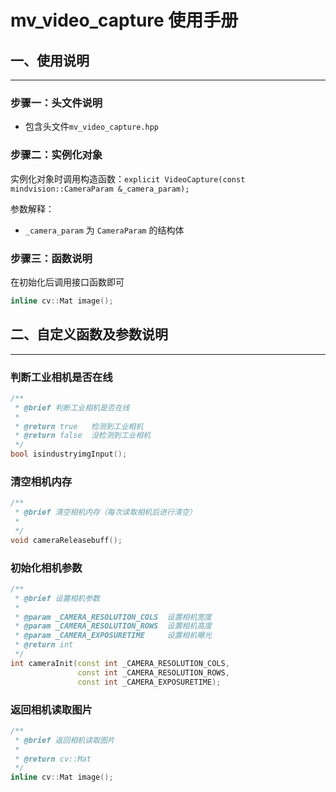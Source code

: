 # mv_video_capture 使用手册


## 一、使用说明

---

### 步骤一：头文件说明

- 包含头文件`mv_video_capture.hpp`

### 步骤二：实例化对象

实例化对象时调用构造函数：`explicit VideoCapture(const mindvision::CameraParam &_camera_param);`

参数解释：
- `_camera_param` 为 `CameraParam` 的结构体
  
### 步骤三：函数说明

在初始化后调用接口函数即可

  ```cpp
  inline cv::Mat image();
  ```

## 二、自定义函数及参数说明

---

### 判断工业相机是否在线

  ```cpp
  /**
   * @brief 判断工业相机是否在线
   *
   * @return true   检测到工业相机
   * @return false  没检测到工业相机
   */
  bool isindustryimgInput();
  ```

### 清空相机内存

  ```cpp
  /**
   * @brief 清空相机内存（每次读取相机后进行清空）
   * 
   */
  void cameraReleasebuff();
  ```

### 初始化相机参数

  ```cpp
  /**
   * @brief 设置相机参数
   * 
   * @param _CAMERA_RESOLUTION_COLS  设置相机宽度  
   * @param _CAMERA_RESOLUTION_ROWS  设置相机高度
   * @param _CAMERA_EXPOSURETIME     设置相机曝光
   * @return int 
   */
  int cameraInit(const int _CAMERA_RESOLUTION_COLS,
                 const int _CAMERA_RESOLUTION_ROWS,
                 const int _CAMERA_EXPOSURETIME);
  ```

### 返回相机读取图片

  ```cpp
  /**
   * @brief 返回相机读取图片
   * 
   * @return cv::Mat 
   */
  inline cv::Mat image();
  ```

